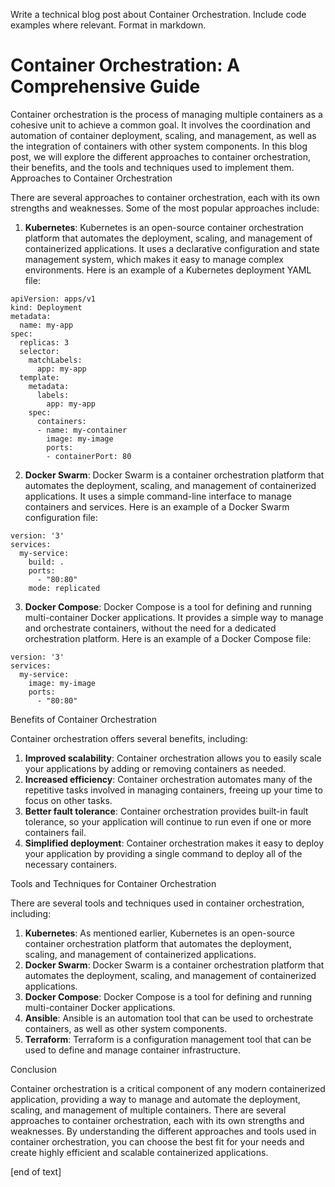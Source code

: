  Write a technical blog post about Container Orchestration. Include code examples where relevant. Format in markdown.
# Container Orchestration: A Comprehensive Guide

Container orchestration is the process of managing multiple containers as a cohesive unit to achieve a common goal. It involves the coordination and automation of container deployment, scaling, and management, as well as the integration of containers with other system components. In this blog post, we will explore the different approaches to container orchestration, their benefits, and the tools and techniques used to implement them.
Approaches to Container Orchestration

There are several approaches to container orchestration, each with its own strengths and weaknesses. Some of the most popular approaches include:

1. **Kubernetes**: Kubernetes is an open-source container orchestration platform that automates the deployment, scaling, and management of containerized applications. It uses a declarative configuration and state management system, which makes it easy to manage complex environments.
Here is an example of a Kubernetes deployment YAML file:
```
apiVersion: apps/v1
kind: Deployment
metadata:
  name: my-app
spec:
  replicas: 3
  selector:
    matchLabels:
      app: my-app
  template:
    metadata:
      labels:
        app: my-app
    spec:
      containers:
      - name: my-container
        image: my-image
        ports:
        - containerPort: 80
```
2. **Docker Swarm**: Docker Swarm is a container orchestration platform that automates the deployment, scaling, and management of containerized applications. It uses a simple command-line interface to manage containers and services.
Here is an example of a Docker Swarm configuration file:
```
version: '3'
services:
  my-service:
    build: .
    ports:
      - "80:80"
    mode: replicated
```
3. **Docker Compose**: Docker Compose is a tool for defining and running multi-container Docker applications. It provides a simple way to manage and orchestrate containers, without the need for a dedicated orchestration platform.
Here is an example of a Docker Compose file:
```
version: '3'
services:
  my-service:
    image: my-image
    ports:
      - "80:80"
```
Benefits of Container Orchestration

Container orchestration offers several benefits, including:

1. **Improved scalability**: Container orchestration allows you to easily scale your applications by adding or removing containers as needed.
2. **Increased efficiency**: Container orchestration automates many of the repetitive tasks involved in managing containers, freeing up your time to focus on other tasks.
3. **Better fault tolerance**: Container orchestration provides built-in fault tolerance, so your application will continue to run even if one or more containers fail.
4. **Simplified deployment**: Container orchestration makes it easy to deploy your application by providing a single command to deploy all of the necessary containers.

Tools and Techniques for Container Orchestration


There are several tools and techniques used in container orchestration, including:

1. **Kubernetes**: As mentioned earlier, Kubernetes is an open-source container orchestration platform that automates the deployment, scaling, and management of containerized applications.
2. **Docker Swarm**: Docker Swarm is a container orchestration platform that automates the deployment, scaling, and management of containerized applications.
3. **Docker Compose**: Docker Compose is a tool for defining and running multi-container Docker applications.
4. **Ansible**: Ansible is an automation tool that can be used to orchestrate containers, as well as other system components.
5. **Terraform**: Terraform is a configuration management tool that can be used to define and manage container infrastructure.

Conclusion

Container orchestration is a critical component of any modern containerized application, providing a way to manage and automate the deployment, scaling, and management of multiple containers. There are several approaches to container orchestration, each with its own strengths and weaknesses. By understanding the different approaches and tools used in container orchestration, you can choose the best fit for your needs and create highly efficient and scalable containerized applications.






 [end of text]


